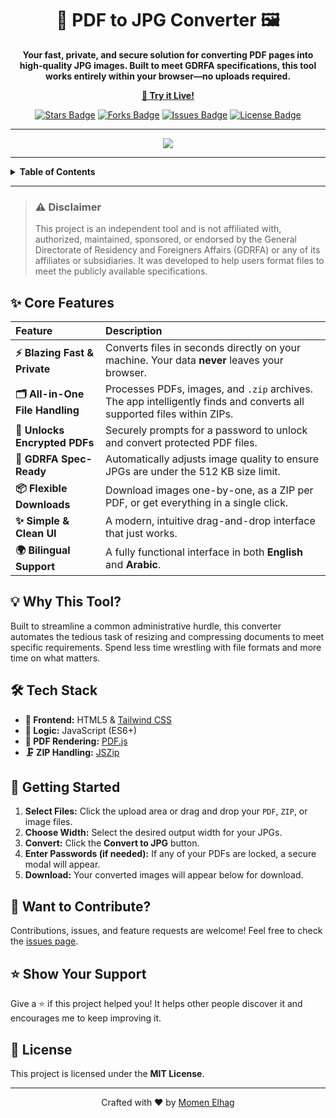 <div align="center">

# 📄 PDF to JPG Converter 🖼️

**Your fast, private, and secure solution for converting PDF pages into high-quality JPG images. Built to meet GDRFA specifications, this tool works entirely within your browser—no uploads required.**

<p>
    <a href="https://mo-omen.github.io/amer-doc/"><strong>🚀 Try it Live!</strong></a>
</p>

<p>
    <a href="https://github.com/mo-omen/amer-doc/stargazers"><img src="https://img.shields.io/github/stars/mo-omen/amer-doc?style=for-the-badge&logo=github&color=FFDD00" alt="Stars Badge"/></a>
    <a href="https://github.com/mo-omen/amer-doc/network/members"><img src="https://img.shields.io/github/forks/mo-omen/amer-doc?style=for-the-badge&logo=github&color=C850C0" alt="Forks Badge"/></a>
    <a href="https://github.com/mo-omen/amer-doc/issues"><img src="https://img.shields.io/github/issues/mo-omen/amer-doc?style=for-the-badge&logo=github&color=42b983" alt="Issues Badge"/></a>
    <a href="https://github.com/mo-omen/amer-doc/blob/main/LICENSE"><img src="https://img.shields.io/github/license/mo-omen/amer-doc?style=for-the-badge&logo=github&color=3399FF" alt="License Badge"/></a>
</p>

</div>

---

<p align="center">
  <img src="https://i.ibb.co/8g9N0d5Y/Screenshot-2025-10-07-133617.png alt="Screentshot">
</p>

---

<details>
  <summary><strong>Table of Contents</strong></summary>
  <ol>
    <li><a href="#-disclaimer">Disclaimer</a></li>
    <li><a href="#-core-features">Core Features</a></li>
    <li><a href="#-why-this-tool">Why This Tool?</a></li>
    <li><a href="#-tech-stack">Tech Stack</a></li>
    <li><a href="#-getting-started">Getting Started</a></li>
    <li><a href="#-want-to-contribute">Contributing</a></li>
    <li><a href="#-show-your-support">Show Your Support</a></li>
    <li><a href="#-license">License</a></li>
  </ol>
</details>

---

> ### ⚠️ Disclaimer
> This project is an independent tool and is not affiliated with, authorized, maintained, sponsored, or endorsed by the General Directorate of Residency and Foreigners Affairs (GDRFA) or any of its affiliates or subsidiaries. It was developed to help users format files to meet the publicly available specifications.

## ✨ Core Features

| Feature | Description |
| :--- | :--- |
| **⚡ Blazing Fast & Private** | Converts files in seconds directly on your machine. Your data **never** leaves your browser. |
| **🗂️ All-in-One File Handling** | Processes PDFs, images, and `.zip` archives. The app intelligently finds and converts all supported files within ZIPs. |
| **🔐 Unlocks Encrypted PDFs** | Securely prompts for a password to unlock and convert protected PDF files. |
| **🎯 GDRFA Spec-Ready** | Automatically adjusts image quality to ensure JPGs are under the 512 KB size limit. |
| **📦 Flexible Downloads** | Download images one-by-one, as a ZIP per PDF, or get everything in a single click. |
| **✨ Simple & Clean UI** | A modern, intuitive drag-and-drop interface that just works. |
| **🌍 Bilingual Support** | A fully functional interface in both **English** and **Arabic**. |

## 💡 Why This Tool?

Built to streamline a common administrative hurdle, this converter automates the tedious task of resizing and compressing documents to meet specific requirements. Spend less time wrestling with file formats and more time on what matters.

## 🛠️ Tech Stack

  - **🎨 Frontend:** HTML5 & [Tailwind CSS](https://tailwindcss.com/)
  - **🧠 Logic:** JavaScript (ES6+)
  - **📄 PDF Rendering:** [PDF.js](https://mozilla.github.io/pdf.js/)
  - **🗜️ ZIP Handling:** [JSZip](https://stuk.github.io/jszip/)

## 🚀 Getting Started

1.  **Select Files:** Click the upload area or drag and drop your `PDF`, `ZIP`, or image files.
2.  **Choose Width:** Select the desired output width for your JPGs.
3.  **Convert:** Click the **Convert to JPG** button.
4.  **Enter Passwords (if needed):** If any of your PDFs are locked, a secure modal will appear.
5.  **Download:** Your converted images will appear below for download.

## 🤝 Want to Contribute?

Contributions, issues, and feature requests are welcome! Feel free to check the [issues page](https://github.com/mo-omen/amer-doc/issues).

## ⭐ Show Your Support

Give a ⭐️ if this project helped you! It helps other people discover it and encourages me to keep improving it.

## 📜 License

This project is licensed under the **MIT License**.

---

<p align="center">
  Crafted with ❤️ by <a href="https://github.com/mo-omen">Momen Elhag</a>
</p>
